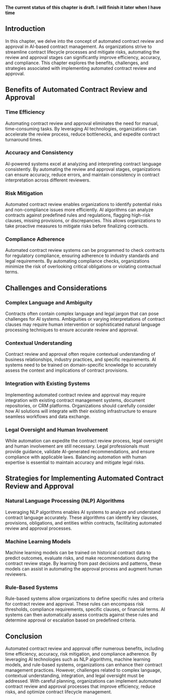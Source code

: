 **The current status of this chapter is draft. I will finish it later when I have time**

Introduction
------------

In this chapter, we delve into the concept of automated contract review and approval in AI-based contract management. As organizations strive to streamline contract lifecycle processes and mitigate risks, automating the review and approval stages can significantly improve efficiency, accuracy, and compliance. This chapter explores the benefits, challenges, and strategies associated with implementing automated contract review and approval.

Benefits of Automated Contract Review and Approval
--------------------------------------------------

### Time Efficiency

Automating contract review and approval eliminates the need for manual, time-consuming tasks. By leveraging AI technologies, organizations can accelerate the review process, reduce bottlenecks, and expedite contract turnaround times.

### Accuracy and Consistency

AI-powered systems excel at analyzing and interpreting contract language consistently. By automating the review and approval stages, organizations can ensure accuracy, reduce errors, and maintain consistency in contract interpretation across different reviewers.

### Risk Mitigation

Automated contract review enables organizations to identify potential risks and non-compliance issues more efficiently. AI algorithms can analyze contracts against predefined rules and regulations, flagging high-risk clauses, missing provisions, or discrepancies. This allows organizations to take proactive measures to mitigate risks before finalizing contracts.

### Compliance Adherence

Automated contract review systems can be programmed to check contracts for regulatory compliance, ensuring adherence to industry standards and legal requirements. By automating compliance checks, organizations minimize the risk of overlooking critical obligations or violating contractual terms.

Challenges and Considerations
-----------------------------

### Complex Language and Ambiguity

Contracts often contain complex language and legal jargon that can pose challenges for AI systems. Ambiguities or varying interpretations of contract clauses may require human intervention or sophisticated natural language processing techniques to ensure accurate review and approval.

### Contextual Understanding

Contract review and approval often require contextual understanding of business relationships, industry practices, and specific requirements. AI systems need to be trained on domain-specific knowledge to accurately assess the context and implications of contract provisions.

### Integration with Existing Systems

Implementing automated contract review and approval may require integration with existing contract management systems, document repositories, or CRM platforms. Organizations should carefully consider how AI solutions will integrate with their existing infrastructure to ensure seamless workflows and data exchange.

### Legal Oversight and Human Involvement

While automation can expedite the contract review process, legal oversight and human involvement are still necessary. Legal professionals must provide guidance, validate AI-generated recommendations, and ensure compliance with applicable laws. Balancing automation with human expertise is essential to maintain accuracy and mitigate legal risks.

Strategies for Implementing Automated Contract Review and Approval
------------------------------------------------------------------

### Natural Language Processing (NLP) Algorithms

Leveraging NLP algorithms enables AI systems to analyze and understand contract language accurately. These algorithms can identify key clauses, provisions, obligations, and entities within contracts, facilitating automated review and approval processes.

### Machine Learning Models

Machine learning models can be trained on historical contract data to predict outcomes, evaluate risks, and make recommendations during the contract review stage. By learning from past decisions and patterns, these models can assist in automating the approval process and augment human reviewers.

### Rule-Based Systems

Rule-based systems allow organizations to define specific rules and criteria for contract review and approval. These rules can encompass risk thresholds, compliance requirements, specific clauses, or financial terms. AI systems can then automatically assess contracts against these rules and determine approval or escalation based on predefined criteria.

Conclusion
----------

Automated contract review and approval offer numerous benefits, including time efficiency, accuracy, risk mitigation, and compliance adherence. By leveraging AI technologies such as NLP algorithms, machine learning models, and rule-based systems, organizations can enhance their contract management practices. However, challenges related to complex language, contextual understanding, integration, and legal oversight must be addressed. With careful planning, organizations can implement automated contract review and approval processes that improve efficiency, reduce risks, and optimize contract lifecycle management.
